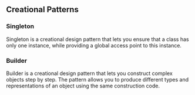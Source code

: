 ## Creational Patterns
### Singleton
Singleton is a creational design pattern that lets you ensure that a class has only one instance, while providing a global access point to this instance.

### Builder
Builder is a creational design pattern that lets you construct complex objects step by step. The pattern allows you to produce different types and representations of an object using the same construction code.
